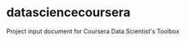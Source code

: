 datasciencecoursera
===================
Project input document for Coursera Data Scientist's Toolbox

